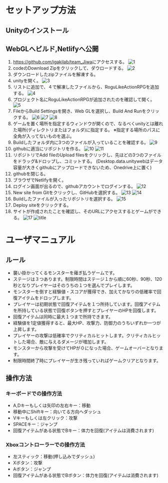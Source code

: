 # セットアップ方法
## Unityのインストール
## WebGLへビルド,Netlifyへ公開

1. <https://github.com/igakilab/team_Jiwa>にアクセスする。
    ![1](https://user-images.githubusercontent.com/89173987/143882988-5f77cfe6-e1e7-47b6-9f5e-97c3a5739f8e.jpg)
2. codeのDownload Zipをクリックして、ダウロードする。
    ![2](https://user-images.githubusercontent.com/89173987/143883411-5340cf86-c192-43d0-8833-d3152f409ac3.jpg)
3. ダウンロードしたzipファイルを解凍する。
4. unityを開く。
    ![3](https://user-images.githubusercontent.com/89173987/143883416-797452c3-e598-4131-a9c6-9d5af36e4e45.jpg)
5. リストに追加で、４で解凍したファイルから、RoguLikeActionRPGを追加する。
    ![4](https://user-images.githubusercontent.com/89173987/143883422-a0f66b2a-9e57-4025-94c0-6204e0e11671.jpg)
6. プロジェクト名にRoguLikeActionRPGが追加されたのを確認して開く。
    ![5](https://user-images.githubusercontent.com/89173987/143883424-385b7fd5-5700-4066-b688-cdaffb3ab0b1.jpg)
7. FileからBuild Settingsを開き、Web GLを選択し、Build And Runをクリックする。
    ![6](https://user-images.githubusercontent.com/89173987/143883425-b7b0e493-9bcd-456f-ba2d-4044182f120f.jpg)
    ![7](https://user-images.githubusercontent.com/89173987/143883427-dc29ce1b-f9b4-44a9-80e0-385c21728727.jpg)
    ![8](https://user-images.githubusercontent.com/89173987/143883431-dea2ea43-5e65-4421-ac2e-faffac6d2949.jpg)
8. ゲームを置く場所を指定するウィンドウが開くので、なるべくunityとは離れた場所(ディレクトリまたはフォルダ)に指定する。
    ※指定する場所のパスに全角が入ってないものを選ぶ。
9. Buildしたフォルダ内に3つのファイルが入っていることを確認する。
    ![9](https://user-images.githubusercontent.com/89173987/143883435-82965483-4442-45ea-85dc-a1e9a4426501.jpg)
10. githubに適当にリポジトリを作る。
    ![10](https://user-images.githubusercontent.com/89173987/143883439-e9f5b86b-1562-4437-bbb4-1ad08eeb31dd.jpg)
    ![11](https://user-images.githubusercontent.com/89173987/143883659-b49efc69-59b3-4ab7-9f95-b0a7026b86b8.jpg)
11. リポジトリでAdd fileのUpload filesをクリックし、先ほどの3つのファイルをドラッグ&ドロップし、コミットする。
    (Desktop.data.unitywebはデータ容量が大きくgithubにアップロードできないため、Onedrive上に置く)
12. githubを閉じる。
13. ブラウザでNetlifyを開く。
14. ログイン画面が出るので、githubアカウントでログインする。
    ![12](https://user-images.githubusercontent.com/89173987/143883662-54a127a3-7be4-4289-a476-5822a1aed616.jpg)
15. New site from Gitをクリックし、GitHubを選択する。
    ![13](https://user-images.githubusercontent.com/89173987/143883688-a70301d5-13d8-41ea-8b24-2a6aeed00cd1.jpg)
    ![14](https://user-images.githubusercontent.com/89173987/143883693-967cd8d0-1f8b-4433-801b-fa113489242e.jpg)
16. Buildしたファイルが入ったリポジトリを選択する。
    ![15](https://user-images.githubusercontent.com/89173987/143883698-b98ccf14-3b9e-4232-88f4-e083890ccc45.jpg)
17. Deploy siteをクリックする。
18. サイトが作成されたことを確認し、そのURLにアクセスするとゲームができる。
    ![17](https://user-images.githubusercontent.com/89173987/143883709-604fc08d-5c67-4cef-a4d7-80e203e81f25.jpg)
    ![title](https://user-images.githubusercontent.com/89173987/143883724-bc29719b-df47-4ba0-92d4-7ecaa548351f.jpg)

# ユーザマニュアル

## ルール

* 襲い掛かってくるモンスターを薙ぎ払うゲームです。
* ステージは３つあります。制限時間はステージ１から順に60秒、90秒、120秒となりプレイヤーはそのうちの１つを選んでプレイします。
* モンスターを倒すと経験値・スコアが獲得でき、加えてかなりの低確率で回復アイテムをドロップします。
* プレイヤーは初期状態で回復アイテムを１つ所持しています。回復アイテムを所持している状態で回復ボタンを押すとプレイヤーのHPを回復します。
* 回復アイテムは同時に最大１つまで所持できます。
* 経験値を1定値獲得すると、最大HP、攻撃力、防御力のうちいずれか一つが上昇します。
* プレイヤーの攻撃は低確率でクリティカルヒットします。クリティカルヒットした場合、敵に与えるダメージが増加します。
* モンスターから攻撃を受けてHPが０になった場合、ゲームオーバーとなります。
* 制限時間終了時にプレイヤーが生き残っていればゲームクリアとなります。

## 操作方法


### キーボードでの操作方法


* A,Dキーもしくは矢印の左右キー：移動
* 移動中にShiftキー：向いてる方向へダッシュ
* Vキーもしくは左クリック：攻撃
* SPACEキー：ジャンプ
* 回復アイテムがある状態でBキー：体力を回復(アイテムは消費されます)


### Xboxコントローラーでの操作方法


* 左スティック：移動(押し込みでダッシュ)
* Xボタン：攻撃
* Aボタン：ジャンプ
* 回復アイテムがある状態でBボタン：体力を回復(アイテムは消費されます)
